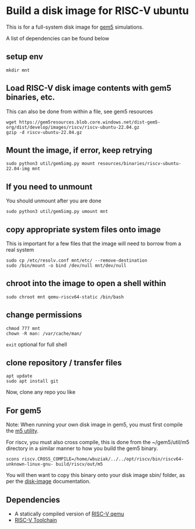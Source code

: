# Build a disk image for RISC-V ubuntu
This is for a full-system disk image for [gem5](https://www.gem5.org/) simulations.

A list of dependencies can be found below

## setup env
```
mkdir mnt
```
## Load RISC-V disk image contents with gem5 binaries, etc.
This can also be done from within a file, see gem5 resources

```
wget https://gem5resources.blob.core.windows.net/dist-gem5-org/dist/develop/images/riscv/riscv-ubuntu-22.04.gz
gzip -d riscv-ubuntu-22.04.gz
```

## Mount the image, if error, keep retrying
```
sudo python3 util/gem5img.py mount resources/binaries/riscv-ubuntu-22.04-img mnt
```

## If you need to unmount
You should unmount after you are done
```
sudo python3 util/gem5img.py umount mnt
```

## copy appropriate system files onto image
This is important for a few files that the image will need to borrow from a real system
```
sudo cp /etc/resolv.conf mnt/etc/ --remove-destination 
sudo /bin/mount -o bind /dev/null mnt/dev/null
```

## chroot into the image to open a shell within
```
sudo chroot mnt qemu-riscv64-static /bin/bash
```

## change permissions 
```
chmod 777 mnt
chown -R man: /var/cache/man/
```

```exit```  optional for full shell

## clone repository / transfer files
```
apt update
sudo apt install git
```
Now, clone any repo you like

## For gem5
Note: When running your own disk image in gem5, you must first compile the [m5 utility](https://github.com/gem5/gem5/tree/stable/util/m5).

For riscv, you must also cross compile, this is done from the ~/gem5/util/m5 directory in a similar manner to how you build the gem5 binary.
```
scons riscv.CROSS_COMPILE=/home/wbuziak/../../opt/riscv/bin/riscv64-unknown-linux-gnu- build/riscv/out/m5
```

You will then want to copy this binary onto your disk image sbin/ folder, as per the [disk-image](https://www.gem5.org/documentation/general_docs/fullsystem/disks) documentation.

## Dependencies

 - A statically compiled version of [RISC-V qemu](https://risc-v-getting-started-guide.readthedocs.io/en/latest/linux-qemu.html)
 - [RISC-V Toolchain](https://github.com/riscv-collab/riscv-gnu-toolchain)
